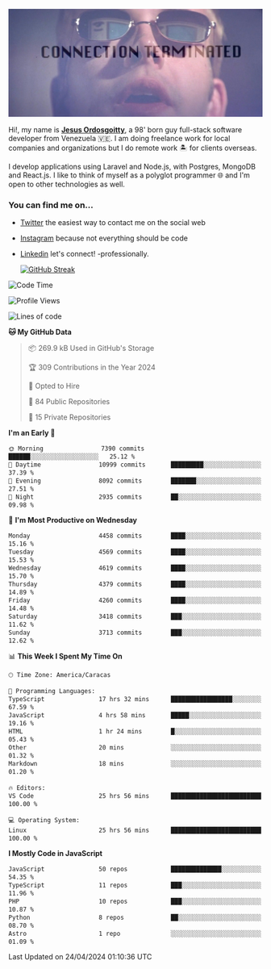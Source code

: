 ![hackers movie reference](./disconnected.jpg)

Hi!, my name is [**Jesus Ordosgoitty**](https://jodaz.dev), a 98' born guy full-stack software developer from Venezuela 🇻🇪. I am doing freelance work for local companies and organizations but I do remote work 🏝️ for clients overseas. 

I develop applications using Laravel and Node.js, with Postgres, MongoDB and React.js. I like to think of myself as a polyglot programmer 🌐 and I'm open to other technologies as well.

### You can find me on...

- [Twitter](https://twitter.com/jodaz_) the easiest way to contact me on the social web
- [Instagram](https://instagram.com/jodaz_) because not everything should be code
- [Linkedin](https://linkedin.com/in/jodaz) let's connect! -professionally.


    [![GitHub Streak](https://streak-stats.demolab.com?user=jodaz&theme=tokyonight)](https://git.io/streak-stats)

<!--START_SECTION:waka-->
![Code Time](http://img.shields.io/badge/Code%20Time-4%2C740%20hrs%2040%20mins-blue)

![Profile Views](http://img.shields.io/badge/Profile%20Views-1-blue)

![Lines of code](https://img.shields.io/badge/From%20Hello%20World%20I%27ve%20Written-83.2%20million%20lines%20of%20code-blue)

**🐱 My GitHub Data** 

> 📦 269.9 kB Used in GitHub's Storage 
 > 
> 🏆 309 Contributions in the Year 2024
 > 
> 💼 Opted to Hire
 > 
> 📜 84 Public Repositories 
 > 
> 🔑 15 Private Repositories 
 > 
**I'm an Early 🐤** 

```text
🌞 Morning                7390 commits        ██████░░░░░░░░░░░░░░░░░░░   25.12 % 
🌆 Daytime                10999 commits       █████████░░░░░░░░░░░░░░░░   37.39 % 
🌃 Evening                8092 commits        ███████░░░░░░░░░░░░░░░░░░   27.51 % 
🌙 Night                  2935 commits        ██░░░░░░░░░░░░░░░░░░░░░░░   09.98 % 
```
📅 **I'm Most Productive on Wednesday** 

```text
Monday                   4458 commits        ████░░░░░░░░░░░░░░░░░░░░░   15.16 % 
Tuesday                  4569 commits        ████░░░░░░░░░░░░░░░░░░░░░   15.53 % 
Wednesday                4619 commits        ████░░░░░░░░░░░░░░░░░░░░░   15.70 % 
Thursday                 4379 commits        ████░░░░░░░░░░░░░░░░░░░░░   14.89 % 
Friday                   4260 commits        ████░░░░░░░░░░░░░░░░░░░░░   14.48 % 
Saturday                 3418 commits        ███░░░░░░░░░░░░░░░░░░░░░░   11.62 % 
Sunday                   3713 commits        ███░░░░░░░░░░░░░░░░░░░░░░   12.62 % 
```


📊 **This Week I Spent My Time On** 

```text
🕑︎ Time Zone: America/Caracas

💬 Programming Languages: 
TypeScript               17 hrs 32 mins      █████████████████░░░░░░░░   67.59 % 
JavaScript               4 hrs 58 mins       █████░░░░░░░░░░░░░░░░░░░░   19.16 % 
HTML                     1 hr 24 mins        █░░░░░░░░░░░░░░░░░░░░░░░░   05.43 % 
Other                    20 mins             ░░░░░░░░░░░░░░░░░░░░░░░░░   01.32 % 
Markdown                 18 mins             ░░░░░░░░░░░░░░░░░░░░░░░░░   01.20 % 

🔥 Editors: 
VS Code                  25 hrs 56 mins      █████████████████████████   100.00 % 

💻 Operating System: 
Linux                    25 hrs 56 mins      █████████████████████████   100.00 % 
```

**I Mostly Code in JavaScript** 

```text
JavaScript               50 repos            ██████████████░░░░░░░░░░░   54.35 % 
TypeScript               11 repos            ███░░░░░░░░░░░░░░░░░░░░░░   11.96 % 
PHP                      10 repos            ███░░░░░░░░░░░░░░░░░░░░░░   10.87 % 
Python                   8 repos             ██░░░░░░░░░░░░░░░░░░░░░░░   08.70 % 
Astro                    1 repo              ░░░░░░░░░░░░░░░░░░░░░░░░░   01.09 % 
```




 Last Updated on 24/04/2024 01:10:36 UTC
<!--END_SECTION:waka-->
